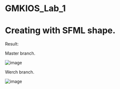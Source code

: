 # GMKIOS_Lab_1

# Creating with SFML shape. 

Result:

Master branch.

![image](https://user-images.githubusercontent.com/113692759/225771361-561b7421-3d0a-44d8-aaf5-88198cdc5ba6.png)


Werch branch.

![image](https://user-images.githubusercontent.com/113692759/225770841-fb0c181a-274d-4624-acdf-c875a72e386f.png)


